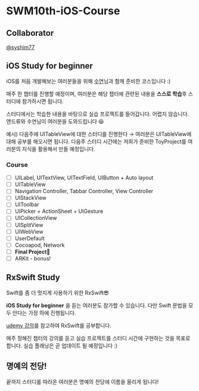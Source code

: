 # SWM10th-iOS-Course

## Collaborator

[@syshim77](https://github.com/syshim77)

## iOS Study for beginner

iOS를 처음 개발해보는 여러분들을 위해 [수연](https://github.com/syshim77)님과 함께 준비한 코스입니다 :) 

매주 한 챕터를 진행할 예정이며, 여러분은 해당 챕터에 관련된 내용을 **스스로 학습**후  스터디에 참가하시면 됩니다. 

스터디에서는 학습한 내용을 바탕으로 실습 프로젝트를 들어갑니다. 어렵지 않습니다. 앤드류와 수연님이 여러분을 도와드립니다 😆

예시) 다음주에 UITableView에 대한 스터디를 진행한다 → 여러분은 UITableView에 대해 공부를 해오시면 됩니다. 다음주 스터디 시간에는 저희가 준비한 ToyProject를 여러분의 지식을 활용해서 만들 예정입니다.


### Course
- [ ]  UILabel, UITextView, UITextField, UIButton + Auto layout
- [ ]  UITableView
- [ ]  Navigation Controller, Tabbar Controller, View Controller
- [ ]  UIStackView
- [ ]  UIToolbar
- [ ]  UIPicker + ActionSheet + UIGesture
- [ ]  UICollectionView
- [ ]  UISplitView
- [ ]  UIWebView
- [ ]  UserDefault
- [ ]  Cocoapod, Network
- [ ]  **Final Project🥳**
- [ ]  ARKit - bonus!

## RxSwift Study

Swift를 좀 더 멋지게 사용하기 위한 RxSwift😎

**iOS Study for beginner** 을 듣는 여러분도 참가할 수 있습니다. 다만 Swift 문법을 모두 안다는 가정 하에 진행됩니다. 

[udemy 강의]([https://www.udemy.com/mastering-rxswift-in-ios/](https://www.udemy.com/mastering-rxswift-in-ios/))를 참고하여 RxSwift를 공부합니다.

매주 정해진 챕터의 강의를 듣고 실습 프로젝트를 스터디 시간에 구현하는 것을 목표로 합니다. 실습 플래닝은 곧 업데이트 될 예정입니다 :)

## 명예의 전당!

끝까지 스터디를 따라온 여러분은 명예의 전당에 이름을 올리게 됩니다!
